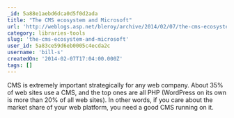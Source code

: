 ```yaml
---
_id: 5a88e1aebd6dca0d5f0d2ada
title: "The CMS ecosystem and Microsoft"
url: 'http://weblogs.asp.net/bleroy/archive/2014/02/07/the-cms-ecosystem-and-microsoft.aspx'
category: libraries-tools
slug: 'the-cms-ecosystem-and-microsoft'
user_id: 5a83ce59d6eb0005c4ecda2c
username: 'bill-s'
createdOn: '2014-02-07T17:04:00.000Z'
tags: []
---
```


CMS is extremely important strategically for any web company. About 35% of web sites use a CMS, and the top ones are all PHP (WordPress on its own is more than 20% of all web sites). In other words, if you care about the market share of your web platform, you need a good CMS running on it.
